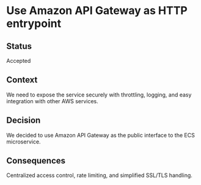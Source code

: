 # Use Amazon API Gateway as HTTP entrypoint

## Status
Accepted

## Context
We need to expose the service securely with throttling, logging, and easy integration with other AWS services.

## Decision
We decided to use Amazon API Gateway as the public interface to the ECS microservice.

## Consequences
Centralized access control, rate limiting, and simplified SSL/TLS handling.

